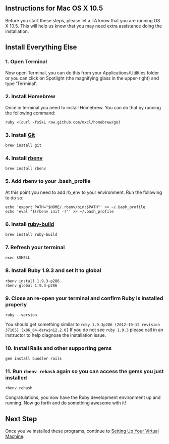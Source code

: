 ## Instructions for Mac OS X 10.5

Before you start these steps, please let a TA know that you are running OS X 10.5.
This will help us know that you may need extra assistance doing the installation.


## Install Everything Else
### 1. Open Terminal
Now open Terminal, you can do this from your Applications/Utilities folder or
you can click on Spotlight (the magnifying glass in the upper-right) and type 'Terminal'.

### 2. Install Homebrew
Once in terminal you need to install Homebrew. You can do that by running the following command:

```text
ruby <(curl -fsSkL raw.github.com/mxcl/homebrew/go)
```

### 3. Install [Git](http://git-scm.org)

```text
brew install git
```

### 4. Install [rbenv](https://github.com/sstephenson/rbenv)

```text
brew install rbenv
```

### 5. Add rbenv to your .bash_profile
At this point you need to add rb_env to your environment. Run the following to do so:

```text
echo 'export PATH="$HOME/.rbenv/bin:$PATH"' >> ~/.bash_profile
echo 'eval "$(rbenv init -)"' >> ~/.bash_profile
```

### 6. Install [ruby-build](https://github.com/sstephenson/ruby-build)

```text
brew install ruby-build
```

### 7. Refresh your terminal

```text
exec $SHELL
```

### 8. Install Ruby 1.9.3 and set it to global

```text
rbenv install 1.9.3-p286
rbenv global 1.9.3-p286
```

### 9. Close an re-open your terminal and confirm Ruby is installed properly

```text
ruby --version
```

You should get something similar to `ruby 1.9.3p286 (2012-10-12 revision 37165) [x86_64-darwin12.2.0]`
If you do not see `ruby 1.9.3` please call in an instructor to help
diagnose the installation issue.

### 10. Install Rails and other supporting gems

```text
gem install bundler rails
```

### 11. Run `rbenv rehash` again so you can access the gems you just installed

```text
rbenv rehash
```

Congratulations, you now have the Ruby development environment up and running. Now go forth and do something awesome with it!

## Next Step

Once you've installed these programs, continue to [Setting Up Your Virtual
Machine](/installfest/set_up_virtual_machine).
